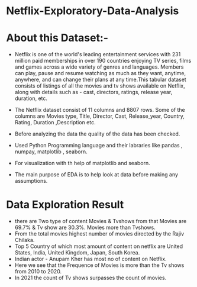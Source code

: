 # Netflix-Exploratory-Data-Analysis
 # About this Dataset:-

* Netflix is one of the world's leading entertainment services with 231 million paid memberships in over 190 countries enjoying TV series, films and games across a wide variety of genres and languages. Members can play, pause and resume watching as much as they want, anytime, anywhere, and can change their plans at any time.This tabular dataset consists of listings of all the movies and tv shows available on Netflix, along with details such as - cast, directors, ratings, release year, duration, etc.


* The Netflix dataset consist of 11 columns and 8807 rows. Some of the columns are Movies type, Title, Director, Cast, Release_year, Country, Rating, Duration ,Description etc.

* Before analyzing the data the quality of the data has been checked. 
* Used Python Programming language and their labraries like pandas , numpay, matplotlib , seaborn.
* For visualization with th help of matplotlib and seaborn.
* The main purpose of EDA is to help look at data before making any assumptions.


# Data Exploration Result
* there are Two type of content Movies & Tvshows from that  Movies are 69.7% & Tv show are 30.3%. Movies more than Tvshows.
* From the total movies highest number of movies directed by the Rajiv Chilaka.
* Top 5 Country of which most amount of content on netflix are United States, India, United Kingdom, Japan, South Korea.
* Indian actor - Anupam Kher has most no of content on Netflix.  
* Here we see that the Frequence of Movies is more than the Tv shows from 2010 to 2020.
* In 2021 the count of Tv shows surpasses the count of movies.
